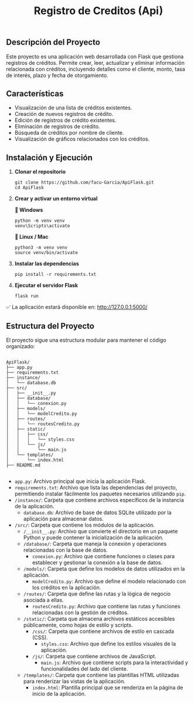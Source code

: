 
<header>
<h1>Registro de Creditos (Api)</h1>
</header>
<div>
<section>
<h2>Descripción del Proyecto</h2>
<p>Este proyecto es una aplicación web desarrollada con Flask que gestiona registros de créditos. Permite
crear, leer, actualizar y eliminar información relacionada con créditos, incluyendo detalles como el
cliente, monto, tasa de interés, plazo y fecha de otorgamiento.</p>
</section>

<section>
<h2>Características</h2>
<ul>
<li>Visualización de una lista de créditos existentes.</li>
<li>Creación de nuevos registros de crédito.</li>
<li>Edición de registros de crédito existentes.</li>
<li>Eliminación de registros de crédito.</li>
<li>Búsqueda de créditos por nombre de cliente.</li>
<li>Visualización de gráficos relacionados con los créditos.</li>
</ul>
</section>

<section>
<h2>Instalación y Ejecución</h2>
<ol>
<li>
<strong>Clonar el repositorio</strong>
<pre><code>git clone https://github.com/facu-Garcia/ApiFlask.git
cd ApiFlask</code></pre>
</li>
<li>
<strong>Crear y activar un entorno virtual</strong>
<p><strong>🔹 Windows</strong></p>
<pre><code>python -m venv venv
venv\Scripts\activate</code></pre>
<p><strong>🔹 Linux / Mac</strong></p>
<pre><code>python3 -m venv venv
source venv/bin/activate</code></pre>
</li>
<li>
<strong>Instalar las dependencias</strong>
<pre><code>pip install -r requirements.txt</code></pre>
</li>
<li>
<strong>Ejecutar el servidor Flask</strong>
<pre><code>flask run</code></pre>
</li>
</ol>
<p>✅ La aplicación estará disponible en: <a href="http://127.0.0.1:5000/" target="_blank">http://127.0.0.1:5000/</a></p>
</section>



<section>
  <h2>Estructura del Proyecto</h2>
  <p>El proyecto sigue una estructura modular para mantener el código organizado:</p>
  <pre><code>
ApiFlask/
├── app.py
├── requirements.txt
├── instance/
│   └── database.db
├── src/
│   ├── __init__.py
│   ├── database/
│   │   └── conexion.py
│   ├── models/
│   │   └── modelCredito.py
│   ├── routes/
│   │   └── routesCredito.py
│   ├── static/
│   │   ├── css/
│   │   │   └── styles.css
│   │   └── js/
│   │       └── main.js
│   └── templates/
│       └── index.html
├── README.md
  </code></pre>
  <ul>
    <li><code>app.py</code>: Archivo principal que inicia la aplicación Flask.</li>
    <li><code>requirements.txt</code>: Archivo que lista las dependencias del proyecto, permitiendo instalar fácilmente los paquetes necesarios utilizando <code>pip</code>.</li>
    <li><code>/instance/</code>: Carpeta que contiene archivos específicos de la instancia de la aplicación.
      <ul>
        <li><code>database.db</code>: Archivo de base de datos SQLite utilizado por la aplicación para almacenar datos.</li>
      </ul>
    </li>
    <li><code>/src/</code>: Carpeta que contiene los módulos de la aplicación.
      <ul>
        <li><code>/__init__.py</code>: Archivo que convierte el directorio en un paquete Python y puede contener la inicialización de la aplicación.</li>
        <li><code>/database/</code>: Carpeta que maneja la conexión y operaciones relacionadas con la base de datos.
          <ul>
            <li><code>conexion.py</code>: Archivo que contiene funciones o clases para establecer y gestionar la conexión a la base de datos.</li>
          </ul>
        </li>
        <li><code>/models/</code>: Carpeta que define los modelos de datos utilizados en la aplicación.
          <ul>
            <li><code>modelCredito.py</code>: Archivo que define el modelo relacionado con los créditos en la aplicación.</li>
          </ul>
        </li>
        <li><code>/routes/</code>: Carpeta que define las rutas y la lógica de negocio asociada a ellas.
          <ul>
            <li><code>routesCredito.py</code>: Archivo que contiene las rutas y funciones relacionadas con la gestión de créditos.</li>
          </ul>
        </li>
        <li><code>/static/</code>: Carpeta que almacena archivos estáticos accesibles públicamente, como hojas de estilo y scripts.
          <ul>
            <li><code>/css/</code>: Carpeta que contiene archivos de estilo en cascada (CSS).
              <ul>
                <li><code>styles.css</code>: Archivo que define los estilos visuales de la aplicación.</li>
              </ul>
            </li>
            <li><code>/js/</code>: Carpeta que contiene archivos de JavaScript.
              <ul>
                <li><code>main.js</code>: Archivo que contiene scripts para la interactividad y funcionalidades del lado del cliente.</li>
              </ul>
            </li>
          </ul>
        </li>
        <li><code>/templates/</code>: Carpeta que contiene las plantillas HTML utilizadas para renderizar las vistas de la aplicación.
          <ul>
            <li><code>index.html</code>: Plantilla principal que se renderiza en la página de inicio de la aplicación.</li>
          </ul>
        </li>
      </ul>
    </li>
    </section>


